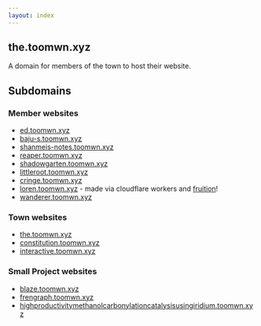 ```yaml
---
layout: index
---
```


## the.toomwn.xyz

A domain for members of the town to host their website.

## Subdomains

### Member websites
- [ed.toomwn.xyz](https://ed.toomwn.xyz)
- [baju-s.toomwn.xyz](https://baju-s.toomwn.xyz)
- [shanmeis-notes.toomwn.xyz](https://shanmeis-notes.toomwn.xyz/)
- [reaper.toomwn.xyz](https://reaper.toomwn.xyz/)
- [shadowgarten.toomwn.xyz](https://shadowgarten.toomwn.xyz/)   
- [littleroot.toomwn.xyz](https://littleroot.toomwn.xyz/)
- [cringe.toomwn.xyz](https://cringe.toomwn.xyz/)
- [loren.toomwn.xyz](https://loren.toomwn.xyz/) - made via cloudflare workers and [fruition](https://fruitionsite.com/771ef38657244c27b9389734a9cbff44)!
- [wanderer.toomwn.xyz](https://wanderer.toomwn.xyz/)

### Town websites
- [the.toomwn.xyz](https://the.toomwn.xyz/)
- [constitution.toomwn.xyz](https://constitution.toomwn.xyz)
- [interactive.toomwn.xyz](https://interactive.toomwn.xyz)

### Small Project websites
- [blaze.toomwn.xyz](https://blaze.toomwn.xyz/)
- [frengraph.toomwn.xyz](https://frengraph.toomwn.xyz/)
- [highproductivitymethanolcarbonylationcatalysisusingiridium.toomwn.xyz](https://highproductivitymethanolcarbonylationcatalysisusingiridium.toomwn.xyz/)